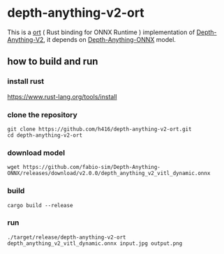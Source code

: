 # depth-anything-v2-ort

This is a [ort](https://github.com/pykeio/ort) ( Rust binding for ONNX Runtime ) implementation of [Depth-Anything-V2](https://github.com/DepthAnything/Depth-Anything-V2), it depends on [Depth-Anything-ONNX](https://github.com/fabio-sim/Depth-Anything-ONNX) model.
 
## how to build and run

### install rust
https://www.rust-lang.org/tools/install

### clone the repository

    git clone https://github.com/h416/depth-anything-v2-ort.git
    cd depth-anything-v2-ort

### download model

    wget https://github.com/fabio-sim/Depth-Anything-ONNX/releases/download/v2.0.0/depth_anything_v2_vitl_dynamic.onnx

### build

    cargo build --release

### run

    ./target/release/depth-anything-v2-ort depth_anything_v2_vitl_dynamic.onnx input.jpg output.png
